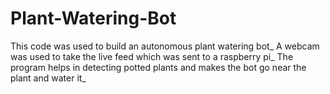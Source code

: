 # Plant-Watering-Bot
This code was used to build an autonomous plant watering bot_
A webcam was used to take the live feed which was sent to a raspberry pi_
The program helps in detecting potted plants and makes the bot go near the plant and water it_
